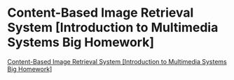 # Content-Based Image Retrieval System [Introduction to Multimedia Systems Big Homework]
[Content-Based Image Retrieval System [Introduction to Multimedia Systems Big Homework]](https://aiwithcloud.com/2022/09/19/content_based_image_retrieval_system_introduction_to_multimedia_systems_big_homework/)